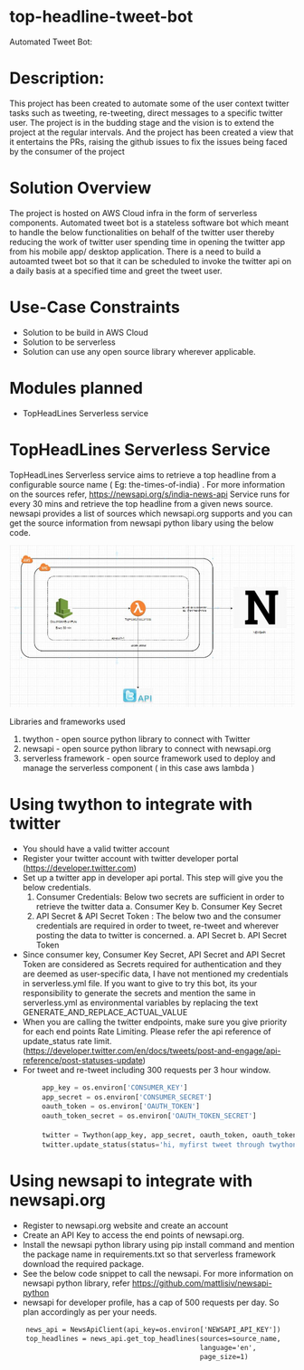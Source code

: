# top-headline-tweet-bot

Automated Tweet Bot:

# Description:
This project has been created to automate some of the user context twitter tasks such as tweeting, re-tweeting, direct messages to a specific twitter user. The project is in the budding stage and the vision is to extend the project at the regular intervals. And the project has been created a view that it entertains the PRs, raising the github issues to fix the issues being faced by the consumer of the project

# Solution Overview
The project is hosted on AWS Cloud infra in the form of serverless components. Automated tweet bot is a stateless software bot which meant to handle the below functionalities on behalf of the twitter user thereby reducing the work of twitter user spending time in opening the twitter app from his mobile app/ desktop application. There is a need to build a autoamted tweet bot so that it can be scheduled to invoke the twitter api on a daily basis at a specified time and greet the tweet user. 

# Use-Case Constraints
- Solution to be build in AWS Cloud
- Solution to be serverless
- Solution can use any open source library wherever applicable.

# Modules planned
- TopHeadLines Serverless service

# TopHeadLines Serverless Service
TopHeadLines Serverless service aims to retrieve a top headline from a configurable source name ( Eg: the-times-of-india) . For more information on the sources refer, https://newsapi.org/s/india-news-api
Service runs for every 30 mins and retrieve the top headline from a given news source.
newsapi provides a list of sources which newsapi.org supports and you can get the source information from newsapi python libary using the below code.

![Image description](images/Solution.JPG)

Libraries and frameworks used
1. twython - open source python library to connect with Twitter
2. newsapi - open source python library to connect with newsapi.org
3. serverless framework - open source framework used to deploy and manage the serverless component ( in this case aws lambda )

# Using twython to integrate with twitter
- You should have a valid twitter account
- Register your twitter account with twitter developer portal (https://developer.twitter.com)
- Set up a twitter app in developer api portal. This step will give you the below credentials.
    1. Consumer Credentials: Below two secrets are sufficient in order to retrieve the twitter data
        a. Consumer Key 
        b. Consumer Key Secret
     2. API Secret & API Secret Token : The below two and the consumer credentials are required in order to tweet, re-tweet and wherever posting the data to twitter is concerned.
        a. API Secret
        b. API Secret Token
- Since consumer key, Consumer Key Secret, API Secret and API Secret Token are considered as Secrets required for authentication and they are deemed as user-specific data, I have not mentioned my credentials in serverless.yml file. If you want to give to try this bot, its your responsibility to generate the secrets and mention the same in serverless.yml as environmental variables by replacing the text GENERATE_AND_REPLACE_ACTUAL_VALUE
- When you are calling the twitter endpoints, make sure you give priority for each end points Rate Limiting. Please refer the api reference of update_status rate limit. (https://developer.twitter.com/en/docs/tweets/post-and-engage/api-reference/post-statuses-update)
- For tweet and re-tweet including 300 requests per 3 hour window.
```python
        app_key = os.environ['CONSUMER_KEY']
        app_secret = os.environ['CONSUMER_SECRET']
        oauth_token = os.environ['OAUTH_TOKEN']
        oauth_token_secret = os.environ['OAUTH_TOKEN_SECRET']
        
        twitter = Twython(app_key, app_secret, oauth_token, oauth_token_secret)
        twitter.update_status(status='hi, myfirst tweet through twython')
```
# Using newsapi to integrate with newsapi.org
- Register to newsapi.org website and create an account
- Create an API Key to access the end points of newsapi.org.
- Install the newsapi python library using pip install command and mention the package name in requirements.txt so that serverless framework download the required package.
- See the below code snippet to call the newsapi. For more information on newsapi python library, refer https://github.com/mattlisiv/newsapi-python
- newsapi for developer profile, has a cap of 500 requests per day. So plan accordingly as per your needs.
```
    news_api = NewsApiClient(api_key=os.environ['NEWSAPI_API_KEY'])
    top_headlines = news_api.get_top_headlines(sources=source_name,
                                               language='en',
                                               page_size=1)
```



